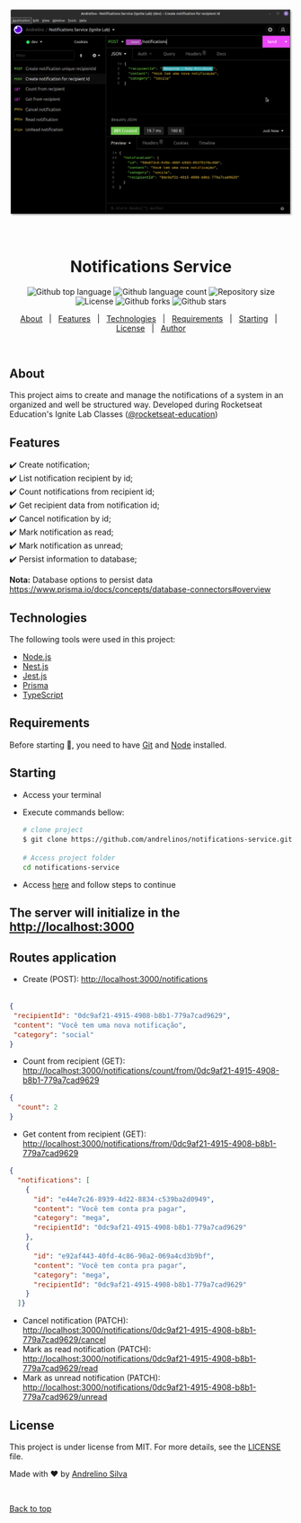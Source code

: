 <div align="center" id="top">
  <img src="./.github/print.png" alt="Notifications Service" />

  &#xa0;

  <!-- <a href="https://notificationsservice.netlify.app">Demo</a> -->
</div>

<h1 align="center">Notifications Service</h1>

<p align="center">
  <img alt="Github top language" src="https://img.shields.io/github/languages/top/andrelinos/notifications-service?color=56BEB8">

  <img alt="Github language count" src="https://img.shields.io/github/languages/count/andrelinos/notifications-service?color=56BEB8">

  <img alt="Repository size" src="https://img.shields.io/github/repo-size/andrelinos/notifications-service?color=56BEB8">

  <img alt="License" src="https://img.shields.io/github/license/andrelinos/notifications-service?color=56BEB8">

  <!-- <img alt="Github issues" src="https://img.shields.io/github/issues/andrelinos/notifications-service?color=56BEB8" /> -->

  <img alt="Github forks" src="https://img.shields.io/github/forks/andrelinos/notifications-service?color=56BEB8" />

  <img alt="Github stars" src="https://img.shields.io/github/stars/andrelinos/notifications-service?color=56BEB8" />
</p>

<!-- Status -->

<!-- <h4 align="center"> 
	🚧  Notifications Service 🚀 Under construction...  🚧
</h4> 

<hr> -->

<p align="center">
  <a href="#about">About</a> &#xa0; | &#xa0;
  <a href="#features">Features</a> &#xa0; | &#xa0;
  <a href="#technologies">Technologies</a> &#xa0; | &#xa0;
  <a href="#requirements">Requirements</a> &#xa0; | &#xa0;
  <a href="#starting">Starting</a> &#xa0; | &#xa0;
  <a href="#license">License</a> &#xa0; | &#xa0;
  <a href="https:andrelino.dev" target="_blank">Author</a>
</p>

<br>

## About ##

This project aims to create and manage the notifications of a system in an organized and well be structured way. Developed during Rocketseat Education's Ignite Lab Classes ([@rocketseat-education](https://github.com/rocketseat-education))

## Features ##

:heavy_check_mark: Create notification;\
:heavy_check_mark: List notification recipient by id;\
:heavy_check_mark: Count notifications from recipient id;\
:heavy_check_mark: Get recipient data from notification id;\
:heavy_check_mark: Cancel notification by id;\
:heavy_check_mark: Mark notification as read;\
:heavy_check_mark: Mark notification as unread;\
:heavy_check_mark: Persist information to database;

**Nota:**
Database options to persist data <https://www.prisma.io/docs/concepts/database-connectors#overview>

## Technologies ##

The following tools were used in this project:

- [Node.js](https://nodejs.org/)
- [Nest.js](https://nestjs.com/)
- [Jest.js](https://jestjs.io/)
- [Prisma](https://www.prisma.io/)
- [TypeScript](https://www.typescriptlang.org/)

## Requirements ##

Before starting :checkered_flag:, you need to have [Git](https://git-scm.com) and [Node](https://nodejs.org/en/) installed.

## Starting ##

- Access your terminal
- Execute commands bellow:

  ```bash
  # clone project
  $ git clone https://github.com/andrelinos/notifications-service.git

  # Access project folder 
  cd notifications-service
  ```

- Access [here](README-NESTJS.md) and follow steps to continue

## The server will initialize in the <http://localhost:3000>

## Routes application ##

- Create (POST): <http://localhost:3000/notifications>

```json

{
 "recipientId": "0dc9af21-4915-4908-b8b1-779a7cad9629",
 "content": "Você tem uma nova notificação",
 "category": "social"
}

```

- Count from recipient (GET): <http://localhost:3000/notifications/count/from/0dc9af21-4915-4908-b8b1-779a7cad9629>

```json
{
  "count": 2
}
```

- Get content from recipient (GET): <http://localhost:3000/notifications/from/0dc9af21-4915-4908-b8b1-779a7cad9629>

```json
{
  "notifications": [
    {
      "id": "e44e7c26-8939-4d22-8834-c539ba2d0949",
      "content": "Você tem conta pra pagar",
      "category": "mega",
      "recipientId": "0dc9af21-4915-4908-b8b1-779a7cad9629"
    },
    {
      "id": "e92af443-40fd-4c86-90a2-069a4cd3b9bf",
      "content": "Você tem conta pra pagar",
      "category": "mega",
      "recipientId": "0dc9af21-4915-4908-b8b1-779a7cad9629"
    }
  ]}
```

- Cancel notification (PATCH): <http://localhost:3000/notifications/0dc9af21-4915-4908-b8b1-779a7cad9629/cancel>
- Mark as read notification (PATCH): <http://localhost:3000/notifications/0dc9af21-4915-4908-b8b1-779a7cad9629/read>
- Mark as unread notification (PATCH): <http://localhost:3000/notifications/0dc9af21-4915-4908-b8b1-779a7cad9629/unread>

## License ##

This project is under license from MIT. For more details, see the [LICENSE](LICENSE.md) file.

Made with :heart: by <a href="https://github.com/andrelinos" target="_blank">Andrelino Silva</a>

&#xa0;

<a href="#top">Back to top</a>
